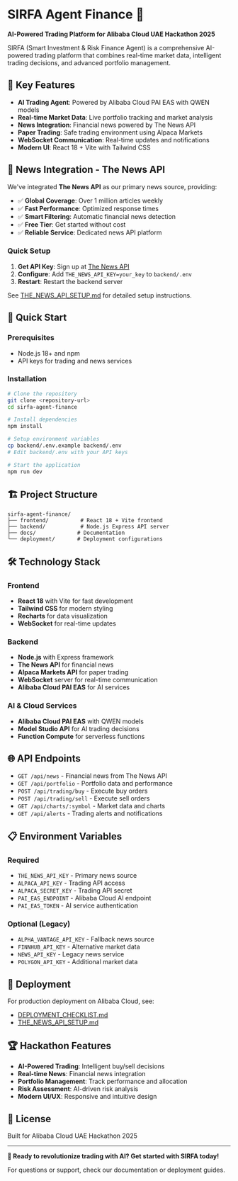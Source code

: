# SIRFA Agent Finance 🚀

**AI-Powered Trading Platform for Alibaba Cloud UAE Hackathon 2025**

SIRFA (Smart Investment & Risk Finance Agent) is a comprehensive AI-powered trading platform that combines real-time market data, intelligent trading decisions, and advanced portfolio management.

## 🌟 Key Features

- **AI Trading Agent**: Powered by Alibaba Cloud PAI EAS with QWEN models
- **Real-time Market Data**: Live portfolio tracking and market analysis
- **News Integration**: Financial news powered by The News API
- **Paper Trading**: Safe trading environment using Alpaca Markets
- **WebSocket Communication**: Real-time updates and notifications
- **Modern UI**: React 18 + Vite with Tailwind CSS

## 📰 News Integration - The News API

We've integrated **The News API** as our primary news source, providing:

- ✅ **Global Coverage**: Over 1 million articles weekly
- ✅ **Fast Performance**: Optimized response times
- ✅ **Smart Filtering**: Automatic financial news detection
- ✅ **Free Tier**: Get started without cost
- ✅ **Reliable Service**: Dedicated news API platform

### Quick Setup

1. **Get API Key**: Sign up at [The News API](https://www.thenewsapi.com/)
2. **Configure**: Add `THE_NEWS_API_KEY=your_key` to `backend/.env`
3. **Restart**: Restart the backend server

See [THE_NEWS_API_SETUP.md](./THE_NEWS_API_SETUP.md) for detailed setup instructions.

## 🚀 Quick Start

### Prerequisites

- Node.js 18+ and npm
- API keys for trading and news services

### Installation

```bash
# Clone the repository
git clone <repository-url>
cd sirfa-agent-finance

# Install dependencies
npm install

# Setup environment variables
cp backend/.env.example backend/.env
# Edit backend/.env with your API keys

# Start the application
npm run dev
```

## 🏗️ Project Structure

```
sirfa-agent-finance/
├── frontend/          # React 18 + Vite frontend
├── backend/           # Node.js Express API server
├── docs/             # Documentation
└── deployment/       # Deployment configurations
```

## 🛠️ Technology Stack

### Frontend
- **React 18** with Vite for fast development
- **Tailwind CSS** for modern styling
- **Recharts** for data visualization
- **WebSocket** for real-time updates

### Backend
- **Node.js** with Express framework
- **The News API** for financial news
- **Alpaca Markets API** for paper trading
- **WebSocket** server for real-time communication
- **Alibaba Cloud PAI EAS** for AI services

### AI & Cloud Services
- **Alibaba Cloud PAI EAS** with QWEN models
- **Model Studio API** for AI trading decisions
- **Function Compute** for serverless functions

## 🌐 API Endpoints

- `GET /api/news` - Financial news from The News API
- `GET /api/portfolio` - Portfolio data and performance
- `POST /api/trading/buy` - Execute buy orders
- `POST /api/trading/sell` - Execute sell orders
- `GET /api/charts/:symbol` - Market data and charts
- `GET /api/alerts` - Trading alerts and notifications

## 📋 Environment Variables

### Required
- `THE_NEWS_API_KEY` - Primary news source
- `ALPACA_API_KEY` - Trading API access
- `ALPACA_SECRET_KEY` - Trading API secret
- `PAI_EAS_ENDPOINT` - Alibaba Cloud AI endpoint
- `PAI_EAS_TOKEN` - AI service authentication

### Optional (Legacy)
- `ALPHA_VANTAGE_API_KEY` - Fallback news source
- `FINNHUB_API_KEY` - Alternative market data
- `NEWS_API_KEY` - Legacy news service
- `POLYGON_API_KEY` - Additional market data

## 🚀 Deployment

For production deployment on Alibaba Cloud, see:
- [DEPLOYMENT_CHECKLIST.md](./DEPLOYMENT_CHECKLIST.md)
- [THE_NEWS_API_SETUP.md](./THE_NEWS_API_SETUP.md)

## 🏆 Hackathon Features

- **AI-Powered Trading**: Intelligent buy/sell decisions
- **Real-time News**: Financial news integration
- **Portfolio Management**: Track performance and allocation
- **Risk Assessment**: AI-driven risk analysis
- **Modern UI/UX**: Responsive and intuitive design

## 📄 License

Built for Alibaba Cloud UAE Hackathon 2025

---

**🎯 Ready to revolutionize trading with AI? Get started with SIRFA today!**

For questions or support, check our documentation or deployment guides.
